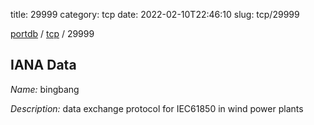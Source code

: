 title: 29999
category: tcp
date: 2022-02-10T22:46:10
slug: tcp/29999

[portdb](/) / [tcp](/category/tcp.html) / 29999


## IANA Data

_Name:_ bingbang

_Description:_ data exchange protocol for IEC61850 in wind power plants

